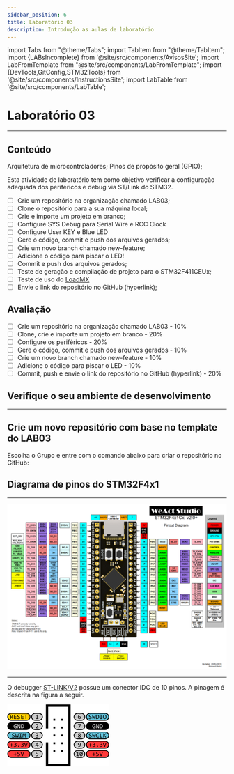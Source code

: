```yaml
---
sidebar_position: 6
title: Laboratório 03
description: Introdução as aulas de laboratório
---
```


import Tabs from "@theme/Tabs";
import TabItem from "@theme/TabItem";
import {LABsIncomplete} from '@site/src/components/AvisosSite';
import LabFromTemplate from "@site/src/components/LabFromTemplate";
import {DevTools,GitConfig,STM32Tools} from '@site/src/components/InstructionsSite';
import LabTable from '@site/src/components/LabTable';

# Laboratório 03

<!-- Aviso de que este conteúdo está em construção! -->
<LABsIncomplete />

<!-- Tabela com link para atividade, inicio, fim e descrição do LAB! -->
<div style={{ display: "flex", justifyContent: "center" }}>
  <LabTable index={3} internal={false} />
</div>

---

## Conteúdo
Arquitetura de microcontroladores; Pinos de propósito geral (GPIO);

Esta atividade de laboratório tem como objetivo verificar a configuração adequada dos periféricos e debug via ST/Link do STM32.

- [ ] Crie um repositório na organização chamado LAB03;
- [ ] Clone o repositório para a sua máquina local;
- [ ] Crie e importe um projeto em branco;
- [ ] Configure SYS Debug para Serial Wire e RCC Clock
- [ ] Configure User KEY e Blue LED
- [ ] Gere o código, commit e push dos arquivos gerados;
- [ ] Crie um novo branch chamado new-feature;
- [ ] Adicione o código para piscar o LED!
- [ ] Commit e push dos arquivos gerados;
- [ ] Teste de geração e compilação de projeto para o STM32F411CEUx;
- [ ] Teste de uso do [LoadMX](/docs/loadmx)
- [ ] Envie o link do repositório no GitHub (hyperlink);

## Avaliação

- [ ] Crie um repositório na organização chamado LAB03 - 10%
- [ ] Clone, crie e importe um projeto em branco - 20%
- [ ] Configure os periféricos - 20%
- [ ] Gere o código, commit e push dos arquivos gerados - 10%
- [ ] Crie um novo branch chamado new-feature - 10%
- [ ] Adicione o código para piscar o LED - 10%
- [ ] Commit, push e envie o link do repositório no GitHub (hyperlink) - 20%

## Verifique o seu ambiente de desenvolvimento

<!-- List of Dev Tools -->
<DevTools />

<!-- Configure o git -->
<GitConfig />

---

<!-- List of STM32Cube Tools -->
<STM32Tools />

## Crie um novo repositório com base no template do LAB03

Escolha o Grupo e entre com o comando abaixo para criar o repositório no GitHub:

<!-- Gera instruções para criar o repositório no GitHub por grupo com base no template do laboratório. -->
<LabFromTemplate labNumber="LAB03" opts="-c" />

## Diagrama de pinos do STM32F4x1

---

![STM32F4x1 microcontroller pinout diagram;](/img/MiniSTM32F4x1/STM32F4x1_PinoutDiagram_RichardBalint.png)

---

O debugger [ST-LINK/V2](/docs/st-link) possue um conector IDC de 10 pinos. A pinagem é descrita na figura a seguir.

![ST-LINK/V2 Clone](/img/ST-LINK_V2_Clone_Header.png)
